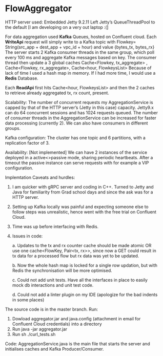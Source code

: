# FlowAggregator

HTTP server used: Embedded Jetty 9.2.11
Left Jetty’s QueueThreadPool to the default [I am developing on a very out laptop :(]

For data aggregation used **Kafka** Queues, hosted on Confluent cloud.
Each **WriteApi** request will simply write to a Kafka topic with Flowkey= String(src_app + dest_app + vpc_id + hour) and value {bytes_tx, bytes_rx}
The server starts 2 Kafka consumer threads in the same group, which poll every 100 ms and aggregate Kafka messages based on key.
The consumer thread then update a 3 global caches Cache<Flowkey, tx_aggregate> , Cache<Flowkey, rx_aggregate>, Cache<hour, FlowkeysList>
Because of lack of time I used a hash map in memory. If I had more time, I would use a **Redis** Database.

Each **ReadApi** first hits Cache<hour, FlowkeysList> and then the 2 caches to retrieve already aggregated tx, rx count, present.

Scalability:
The number of concurrent requests my AggregationService is capped by that of the HTTP server’s (Jetty in this case) capacity. Jetty9.x can do 64 concurrent sessions and has 1024 requests queued.
The number of consumer threads in the AggregationService can be increased for faster data processing (currently 2). We can also have consumers in different groups.

Kafka configuration: The cluster has one topic and 6 partitions, with a replication factor of 3.

Availability: [Not implemented]
We can have 2 instances of the service deployed in a active<>passive mode, sharing periodic heartbeats. After a timeout the passive instance can serve requests with for example a VIP configuration.

Implemtation Caveats and hurdles:
1. I am quicker with gRPC server and coding in C++. Turned to Jetty and Java for familiarity 
from Grad school days and since the ask was for a HTTP server.
2. Setting up Kafka locally was painful and expecting someone else to follow steps was unrealistic, hence went with the free trial on Confluent Cloud.
3. Time was up before interfacing with Redis.
4. Issues in code: 
	
	a. Updates to the tx and rx counter cache should be made atomic OR use one cache<FlowKey, Pair<tx, rx>>, since now a GET could result in tx data for a processed flow but rx data was yet to be updated.
	
	b. Now the whole hash map is locked for a single row updation, but with Redis the synchronisation will be more optimised.
	
	c. Could not add unit tests. Have all the interfaces in place to easily mock db interactions and unit test code.
	
	d. Could not add a linter plugin on my IDE (apologize for the bad indents in some places)
  
The source code is in the master branch.
Run:
1. Dowload aggregator.jar and java.config (attachment in email for Confluent Cloud credentials) into a directory
2. Run java -jar aggregator.jar
3. Run sh ./curl_tests.sh

Code:
AggregationService.java is the main file that starts the server and initialises caches and Kafka Producer/Consumer.
